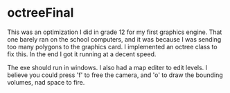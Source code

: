 octreeFinal
===========

This was an optimization I did in grade 12 for my first graphics engine. That one barely ran on the school computers, and it was because I was sending too many polygons to the graphics card. I implemented an octree class to fix this. In the end I got it running at a decent speed.

The exe should run in windows. I also had a map editer to edit levels. I believe you could press 'f' to free the camera, and 'o' to draw the bounding volumes, nad space to fire.
